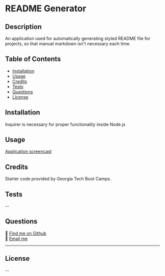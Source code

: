 # README Generator

## Description
An application used for automatically generating styled README file for projects, so that  manual markdown isn't necessary each time.

## Table of Contents
- [Installation](#installation)
- [Usage](#usage)
- [Credits](#credits)
- [Tests](#tests)
- [Questions](#questions)
- [License](#license)

## Installation
Inquirer is necessary for proper functionality inside Node.js

## Usage
[Application screencast](https://github.com/hr-ivey/readme-generator/blob/main/screencast.mp4)

## Credits
Starter code provided by Georgia Tech Boot Camps.

## Tests
--

## Questions
🌲 [Find me on Github](https://github.com/hr-ivey)  
🌲 [Email me](mailto:haleyrivey@gmail.com)

---
## License
--